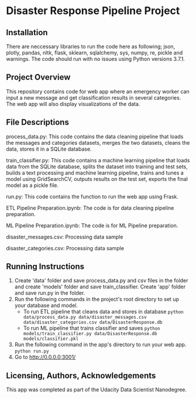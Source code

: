 # Disaster Response Pipeline Project

## Installation
There are neccessary libraries to run the code here as following; json, plotly, pandas, nltk, flask, sklearn, sqlalchemy, sys, numpy, re, pickle and warnings. The code should run with no issues using Python versions 3.7.1.

## Project Overview
This repository contains code for web app where an emergency worker can input a new message and get classification results in several categories. The web app will also display visualizations of the data.

## File Descriptions
process_data.py: This code contains the data cleaning pipeline that loads the messages and categories datasets, merges the two datasets, cleans the data, stores it in a SQLite database.

train_classifier.py: This code contains a machine learning pipeline that loads data from the SQLite database, splits the dataset into training and test sets, builds a text processing and machine learning pipeline, trains and tunes a model using GridSearchCV, outputs results on the test set, exports the final model as a pickle file.

run.py: This code contains the function to run the web app using Frask.

ETL Pipeline Preparation.ipynb: The code is for data cleaning pipeline preparation.

ML Pipeline Preparation.ipynb: The code is for ML Pipeline preparation.

disaster_messages.csv: Processing data sample

disaster_categories.csv: Processing data sample

## Running Instructions

1. Create 'data' folder and save process_data.py and csv files in the folder and create 'models' folder and save train_classifier. Create 'app' folder and save run.py in the folder.
2. Run the following commands in the project's root directory to set up your database and model.
    - To run ETL pipeline that cleans data and stores in database
        `python data/process_data.py data/disaster_messages.csv data/disaster_categories.csv data/DisasterResponse.db`
    - To run ML pipeline that trains classifier and saves
        `python models/train_classifier.py data/DisasterResponse.db models/classifier.pkl`
3. Run the following command in the app's directory to run your web app.
    `python run.py`
4. Go to http://0.0.0.0:3001/

## Licensing, Authors, Acknowledgements
This app was completed as part of the Udacity Data Scientist Nanodegree.
